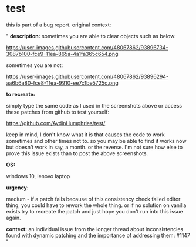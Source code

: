 # test

this is part of a bug report. original context:

" **description:**
sometimes you are able to clear objects such as below:

https://user-images.githubusercontent.com/48067862/93896734-3087b100-fce9-11ea-865a-4a1fa365c654.png

sometimes you are not:

https://user-images.githubusercontent.com/48067862/93896294-aa6b6a80-fce8-11ea-9910-ee7c1be5725c.png

**to recreate:** 

simply type the same code as I used in the screenshots above or access these patches from github to test yourself:

https://github.com/AydinHumphries/test/


keep in mind, I don't know what it is that causes the code to work sometimes and other times not to. so you may be able to find it works now but doesn't work in say, a month. or the reverse. I'm not sure how else to prove this issue exists than to post the above screenshots.

**OS:**

windows 10, lenovo laptop

**urgency:**

medium - if a patch fails because of this consistency check failed editor thing, you could have to rework the whole thing. or if no solution on vanilla exists try to recreate the patch and just hope you don't run into this issue again.

**context:**
an individual issue from the longer thread about inconsistencies found with dynamic patching and the importance of addressing them: #1147 "
